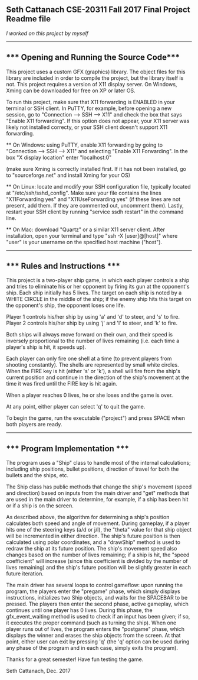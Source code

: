 Seth Cattanach
CSE-20311 Fall 2017
Final Project
Readme file
------------------------------

*I worked on this project by myself*

--------------------------------------------
*** Opening and Running the Source Code***
--------------------------------------------

This project uses a custom GFX (graphics) library. The object files for 
this library are included in order to compile the project, but the 
library itself is not. This project requires a version of X11 display 
server. On Windows, Xming can be downloaded for free on XP or later OS.

To run this project, make sure that X11 forwarding is ENABLED in your 
terminal or SSH client. In PuTTY, for example, before opening a new 
session, go to "Connection --> SSH --> X11" and check the box that says 
"Enable X11 forwarding". If this option does not appear, your X11 server 
was likely not installed correcty, or your SSH client doesn't support 
X11 forwarding.

** On Windows: using PuTTY, enable X11 forwarding by going to 
"Connection --> SSH --> X11" and selecting "Enable X11 Forwarding". In 
the box "X display location" enter "localhost:0"

(make sure Xming is correctly installed first. If it has not been 
installed, go to "sourceforge.net" and install Xming for your OS)

** On Linux: locate and modify your SSH configuration file, typically 
located at "/etc/ssh/sshd_config". Make sure your file contains the 
lines "X11Forwarding yes" and "X11UseForwarding yes" (if these lines are 
not present, add them. If they are commented out, uncomment them). 
Lastly, restart your SSH client by running "service ssdh restart" in the 
command line.

** On Mac: download "Quartz" or a similar X11 server client. After 
installation, open your terminal and type "ssh -X [user]@[host]" where 
"user" is your username on the specified host machine ("host").


------------------------------
*** Rules and Instructions ***
------------------------------

This project is a two-player ship game, in which each player controls a ship and 
tries to eliminate his or her opponent by firing its gun at the opponent's ship. Each 
ship initially has 5 lives. The target on each ship is noted by a WHITE CIRCLE in the middle of 
the ship; if the enemy ship hits this target on the opponent's ship, the opponent loses one life.

Player 1 controls his/her ship by using 'a' and 'd' to steer, and 's' to fire.
Player 2 controls his/her ship by using 'j' and 'l' to steer, and 'k' to fire.

Both ships will always move forward on their own, and their speed is inversely proportional to 
the number of lives remaining (i.e. each time a player's ship is hit, it speeds up).

Each player can only fire one shell at a time (to prevent players from shooting constantly). The 
shells are represented by small white circles. When the FIRE key is hit (either 's' or 'k'), a 
shell will fire from the ship's current position and continue in the direction of the ship's 
movement at the time it was fired until the FIRE key is hit again.

When a player reaches 0 lives, he or she loses and the game is over.

At any point, either player can select 'q' to quit the game. 

To begin the game, run the executable ("project") and press SPACE when both players are ready.


------------------------------
*** Program Implementation ***
------------------------------

The program uses a "Ship" class to handle most of the internal calculations; including ship 
positions, bullet positions, direction of travel for both the bullets and the ships, etc.

The Ship class has public methods that change the ship's movement (speed and direction) based on 
inputs from the main driver and "get" methods that are used in the main driver to determine, for 
example, if a ship has been hit or if a ship is on the screen.

As described above, the algorithm for determining a ship's position calculates both speed and 
angle of movement. During gameplay, if a player hits one of the steering keys (a/d or j/l), the 
"theta" value for that ship object will be incremented in either direction. The ship's future 
position is then calculated using polar coordinates, and a "drawShip" method is used to redraw 
the ship at its future position. The ship's movement speed also changes based on the number of 
lives remaining; if a ship is hit, the "speed coefficient" will increase (since this coefficient 
is divided by the number of lives remaining) and the ship's future position will be slightly 
greater in each future iteration.

The main driver has several loops to control gameflow: upon running the program, the players 
enter the "pregame" phase, which simply displays instructions, initializes two Ship objects, and 
waits for the SPACEBAR to be pressed. The players then enter the second phase, active gameplay, 
which continues until one player has 0 lives. During this phase, the gfx_event_waiting method is
used to check if an input has been given; if so, it executes the proper command (such as turning 
the ship). When one player runs out of lives, the program enters the "postgame" phase, which 
displays the winner and erases the ship objects from the screen. At that point, either user can 
exit by pressing 'q' (the 'q' option can be used during any phase of the program and in each 
case, simply exits the program).


Thanks for a great semester! Have fun testing the game.

Seth Cattanach, Dec. 2017



